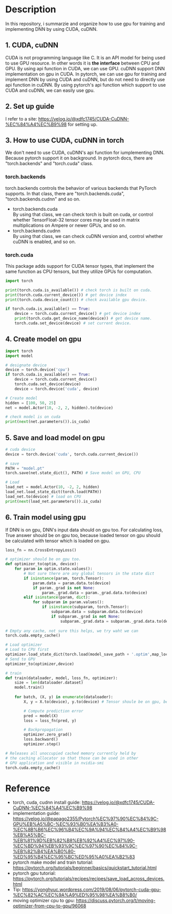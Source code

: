 # Description
In this repository, i summarzie and organize how to use gpu for training and implementing DNN by using CUDA, cuDNN.  

## 1. CUDA, cuDNN  
CUDA is not programming language like C. It is an API model for being used to use GPU resource. In other words it is **the interface** between CPU and GPU. By using api function in CUDA, we can use GPU. cuDNN support DNN implementation on gpu in CUDA. In pytorch, we can use gpu for training and implement DNN by using CUDA and cuDNN, but do not need to directly use api function in cuDNN. By using pytorch's api function which support to use CUDA and cuDNN, we can easily use gpu. 

## 2. Set up guide
I refer to a site: https://velog.io/@xdfc1745/CUDA-CuDNN-%EC%84%A4%EC%B9%98 for setting up.  

## 3. How to use CUDA, cuDNN in torch  
We don't need to use CUDA, cuDNN's api function for iumplementing DNN. Because pytorch support it on background. In pytorch docs, there are "torch.backends" and "torch.cuda" class.   

### torch.backends 
torch.backends controls the behavior of various backends that PyTorch supports. In that class, there are "torch.backends.cuda", "torch.backends.cudnn" and so on. 
* torch.backends.cuda  
  By using that class, we can check torch is built on cuda, or control whether TensorFloat-32 tensor cores may be used in matrix multiplications on Ampere or newer GPUs, and so on. 
* torch.backends.cudnn  
  By using that class, we can check cuDNN version and, control whether cuDNN is enabled, and so on.  
  
### torch.cuda   
This package adds support for CUDA tensor types, that implement the same function as CPU tensors, but they utilize GPUs for computation.   

```python  
import torch

print(torch.cuda.is_available()) # check torch is built on cuda.
print(torch.cuda.current_device()) # get device index
print(torch.cuda.device_count()) # check available gpu device.

if torch.cuda.is_available() == True:
    device = torch.cuda.current_device() # get device index
    print(torch.cuda.get_device_name(device)) # get device name.
    torch.cuda.set_device(device) # set current device.
```   

## 4. Create model on gpu
```python  
import torch
import model

# designate device
device = torch.device('cpu')
if torch.cuda.is_available() == True:
    device = torch.cuda.current_device()
    torch.cuda.set_device(device)
    device = torch.device('cuda', device)

# Create model
hidden = [100, 50, 25]
net = model.Actor(10, -2, 2, hidden).to(device)

# check model is on cuda
print(next(net.parameters()).is_cuda)
```  

## 5. Save and load model on gpu
```python  
# cuda device
device = torch.device('cuda', torch.cuda.current_device())

# save
PATH = "model.pt"
torch.save(net.state_dict(), PATH) # Save model on GPU, CPU

# Load
load_net = model.Actor(10, -2, 2, hidden)
load_net.load_state_dict(torch.load(PATH))
load_net.to(device) # load on CPU
print(next(load_net.parameters()).is_cuda)
```  

## 6. Train model using gpu
If DNN is on gpu, DNN's input data should on gpu too. For calculating loss, True answer should be on gpu too, because loaded tensor on gpu should be calculated with tensor which is loaded on gpu.  

```python  
loss_fn = nn.CrossEntropyLoss()

# optimizer should be on gpu too. 
def optimizer_to(optim, device):
    for param in optim.state.values():
        # Not sure there are any global tensors in the state dict
        if isinstance(param, torch.Tensor):
            param.data = param.data.to(device)
            if param._grad is not None:
                param._grad.data = param._grad.data.to(device)
        elif isinstance(param, dict):
            for subparam in param.values():
                if isinstance(subparam, torch.Tensor):
                    subparam.data = subparam.data.to(device)
                    if subparam._grad is not None:
                        subparam._grad.data = subparam._grad.data.to(device)
                        
# Empty any cache, not sure this helps, we try waht we can 
torch.cuda.empty_cache()

# Load optimizer
# Load to CPU first
optimizer.load_state_dict(torch.load(model_save_path + '.optim',map_location='cpu'))
# Send to GPU
optimizer_to(optimizer,device)

# train
def train(dataloader, model, loss_fn, optimizer):
    size = len(dataloader.dataset)
    model.train()
    
    for batch, (X, y) in enumerate(dataloader):
        X, y = X.to(device), y.to(device) # Tensor shoule be on gpu, becasue DNN is on gpu. 

        # Compute prediction error
        pred = model(X)
        loss = loss_fn(pred, y)

        # Backpropagation
        optimizer.zero_grad()
        loss.backward()
        optimizer.step()

# Releases all unoccupied cached memory currently held by
# the caching allocator so that those can be used in other
# GPU application and visible in nvidia-smi
torch.cuda.empty_cache() 
```  

# Reference  
* torch, cuda, cudnn install guide: https://velog.io/@xdfc1745/CUDA-CuDNN-%EC%84%A4%EC%B9%98
* implementation guide: https://velog.io/@papago2355/Pytorch%EC%97%90%EC%84%9C-GPU%EB%A5%BC-%EC%93%B0%EA%B3%A0-%EC%8B%B6%EC%96%B4%EC%9A%94%EC%84%A4%EC%B9%98%EB%A5%BC-%EB%81%9D%EB%82%B8%EB%92%A4%EC%97%90-%EC%BD%94%EB%93%9C%EC%97%90%EC%84%9C-%EB%82%B4%EA%B0%80-%ED%95%B4%EC%95%BC%ED%95%A0%EA%B2%83
* pytorch make model and train tutorial: https://pytorch.org/tutorials/beginner/basics/quickstart_tutorial.html
* pytorch gpu tutorial: https://pytorch.org/tutorials/recipes/recipes/save_load_across_devices.html
* Tip: https://yonghyuc.wordpress.com/2019/08/06/pytorch-cuda-gpu-%EC%82%AC%EC%9A%A9%ED%95%98%EA%B8%B0/
* moving optimizer cpu to gpu: https://discuss.pytorch.org/t/moving-optimizer-from-cpu-to-gpu/96068  
